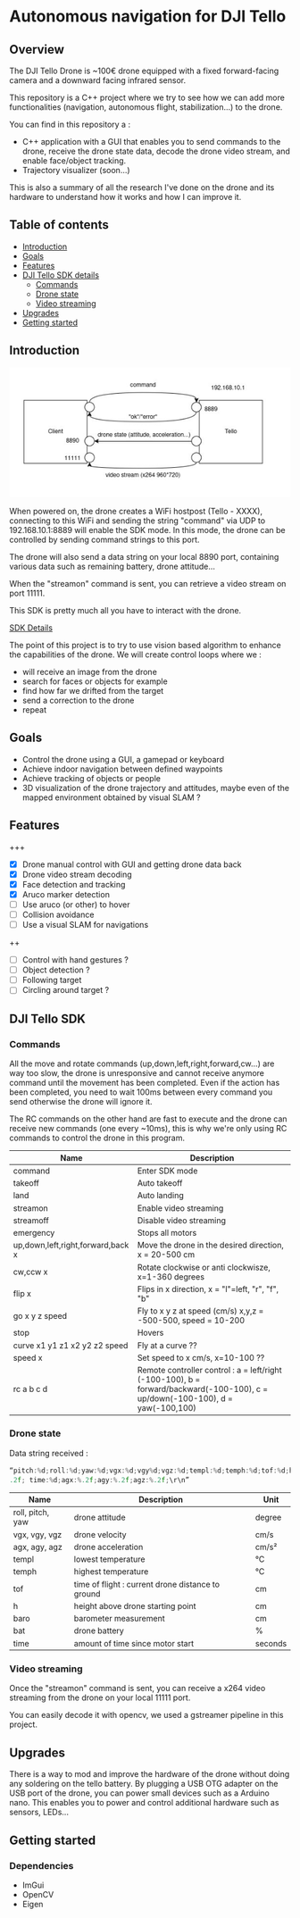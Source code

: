 # Autonomous navigation for DJI Tello

## Overview

The DJI Tello Drone is ~100€ drone equipped with a fixed forward-facing camera and a downward facing infrared sensor.

This repository is a C++ project where we try to see how we can add more functionalities (navigation, autonomous flight, stabilization...) to the drone.

You can find in this repository a : 
- C++ application with a GUI that enables you to send commands to the drone, receive the drone state data, decode the drone video stream, and enable face/object tracking.
- Trajectory visualizer (soon...)

This is also a summary of all the research I've done on the drone and its hardware to understand how it works and how I can improve it.

## Table of contents
- [Introduction](#introduction)
- [Goals](#goals)
- [Features](#features)
- [DJI Tello SDK details](#dji-tello-sdk)
  - [Commands](#commands)
  - [Drone state](#drone-state)
  - [Video streaming](#video-streaming)
- [Upgrades](#upgrades)
- [Getting started](#getting-started)

## Introduction

![tello diagram](doc/tello2.jpg)

When powered on, the drone creates a WiFi hostpost (Tello - XXXX), connecting to this WiFi and sending the string "command" via UDP to 192.168.10.1:8889 will enable the SDK mode. In this mode, the drone can be controlled by sending command strings to this port.

The drone will also send a data string on your local 8890 port, containing various data such as remaining battery, drone attitude...

When the "streamon" command is sent, you can retrieve a video stream on port 11111.

This SDK is pretty much all you have to interact with the drone. 

[SDK Details](#dji-tello-sdk)

The point of this project is to try to use vision based algorithm to enhance the capabilities of the drone. We will create control loops where we : 
- will receive an image from the drone
- search for faces or objects for example
- find how far we drifted from the target
- send a correction to the drone
- repeat


## Goals

- Control the drone using a GUI, a gamepad or keyboard
- Achieve indoor navigation between defined waypoints
- Achieve tracking of objects or people
- 3D visualization of the drone trajectory and attitudes, maybe even of the mapped environment obtained by visual SLAM ?

## Features 

+++

- [x] Drone manual control with GUI and getting drone data back
- [x] Drone video stream decoding
- [x] Face detection and tracking
- [x] Aruco marker detection
- [ ] Use aruco (or other) to hover
- [ ] Collision avoidance
- [ ] Use a visual SLAM for navigations

++

- [ ] Control with hand gestures ?
- [ ] Object detection ?
- [ ] Following target
- [ ] Circling around target ?

## DJI Tello SDK

### Commands

All the move and rotate commands (up,down,left,right,forward,cw...) are way too slow, the drone is unresponsive and cannot receive anymore command until the movement has been completed. Even if the action has been completed, you need to wait 100ms between every command you send otherwise the drone will ignore it. 

The RC commands on the other hand are fast to execute and the drone can receive new commands (one every ~10ms), this is why we're only using RC commands to control the drone in this program.

| Name | Description |
|------|-------------|
| command | Enter SDK mode |
| takeoff | Auto takeoff |
| land | Auto landing |
| streamon | Enable video streaming |
| streamoff | Disable video streaming |
| emergency | Stops all motors |
| up,down,left,right,forward,back x | Move the drone in the desired direction, x = 20-500 cm |
| cw,ccw x | Rotate clockwise or anti clockwisze, x=1-360 degrees |
| flip x | Flips in x direction, x = "l"=left, "r", "f", "b" |
| go x y z speed | Fly to x y z at speed (cm/s) x,y,z = -500-500, speed = 10-200 |
| stop  | Hovers |
| curve x1 y1 z1 x2 y2 z2 speed | Fly at a curve ?? |
| speed x  | Set speed to x cm/s, x=10-100 ?? |
| rc a b c d  | Remote controller control : a = left/right (-100-100), b = forward/backward(-100-100), c = up/down(-100-100), d = yaw(-100,100) |

### Drone state

Data string received : 
``` C
“pitch:%d;roll:%d;yaw:%d;vgx:%d;vgy%d;vgz:%d;templ:%d;temph:%d;tof:%d;h:%d;bat:%d;baro:%
.2f; time:%d;agx:%.2f;agy:%.2f;agz:%.2f;\r\n”
```

| Name | Description | Unit |
|------|-------------|------|
| roll, pitch, yaw | drone attitude           | degree |
| vgx, vgy, vgz| drone velocity             | cm/s |
| agx, agy, agz| drone acceleration             | cm/s²|
| templ  | lowest temperature             | °C |
| temph  | highest temperature             | °C |
| tof  | time of flight : current drone distance to ground            | cm |
| h  | height above drone starting point         | cm |
| baro  | barometer measurement         | cm |
| bat | drone battery         | % |
| time | amount of time since motor start         | seconds |

### Video streaming

Once the "streamon" command is sent, you can receive a x264 video streaming from the drone on your local 11111 port.

You can easily decode it with opencv, we used  a gstreamer pipeline in this project.

## Upgrades

There is a way to mod and improve the hardware of the drone without doing any soldering on the tello battery. By plugging a USB OTG adapter on the USB port of the drone, you can power small devices such as a Arduino nano. This enables you to power and control additional hardware such as sensors, LEDs...

## Getting started

### Dependencies

- ImGui
- OpenCV
- Eigen


